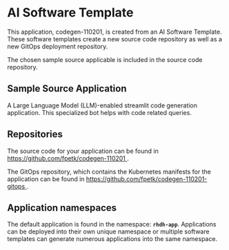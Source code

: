 # AI Software Template

This application, codegen-110201, is created from an AI Software Template. These software templates create a new source code repository as well as a new GitOps deployment repository.

The chosen sample source applicable is included in the source code repository.

## Sample Source Application

A Large Language Model (LLM)-enabled streamlit code generation application. This specialized bot helps with code related queries.

## Repositories

The source code for your application can be found in [https://github.com/fpetk/codegen-110201 ](https://github.com/fpetk/codegen-110201 ).
 
The GitOps repository, which contains the Kubernetes manifests for the application can be found in 
[https://github.com/fpetk/codegen-110201-gitops ](https://github.com/fpetk/codegen-110201-gitops ). 

## Application namespaces 

The default application is found in the namespace: **`rhdh-app`**. Applications can be deployed into their own unique namespace or multiple software templates can generate numerous applications into the same namespace.